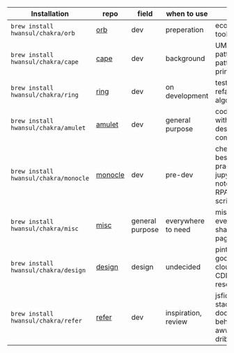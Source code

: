 | Installation                          | repo                                          | field           | when to use         | targets                                                     |
| ------------------------------------- | --------------------------------------------- | --------------- | ------------------- | -------------------------------------------------------------------- |
| `brew install hwansul/chakra/orb`     | [orb](https://github.com/Hwansul/orb)         | dev             | preperation         | ecosystem, tools                                                     |
| `brew install hwansul/chakra/cape`    | [cape](https://github.com/Hwansul/cape)       | dev             | background          | UML, anti-patterns, patterns, law, principles                        |
| `brew install hwansul/chakra/ring`    | [ring](https://github.com/Hwansul/ring)       | dev             | on development      | testing, refactoring, algorithm                                      |
| `brew install hwansul/chakra/amulet`  | [amulet](https://github.com/Hwansul/amulet)   | dev             | general purpose     | code snippets with descriptive comments                              |
| `brew install hwansul/chakra/monocle` | [monocle](https://github.com/Hwansul/monocle) | dev             | pre-dev             | checklists for best practices, jupyter notebook(with RPA), scripting |
| `brew install hwansul/chakra/misc`    | [misc](https://github.com/Hwansul/misc)       | general purpose | everywhere to need  | miscellaneous every shareable pages                                  |
| `brew install hwansul/chakra/design`  | [design](https://github.com/Hwansul/design)   | design          | undecided           | pinterest, google photo, cloundinary CDN resources                   |
| `brew install hwansul/chakra/refer`   | [refer](https://github.com/Hwansul/refer)     | dev             | inspiration, review | jsfiddle, stackblitz, dockerhub, behance, awwwards, dribbles         |


